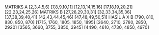 MATRIKS A [2,3,4,5,6] [7,8,9,10,11] [12,13,14,15,16] [17,18,19,20,21] [22,23,24,25,26]
MATRIKS B [27,28,29,30,31] [32,33,34,35,36] [37,38,39,40,41] [42,43,44,45,46] [47,48,49,50,51]
HASIL A X B 
[790, 810, 830, 850, 870]
[1715, 1760, 1805, 1850, 1895]
[2640, 2710, 2780, 2850, 2920]
[3565, 3660, 3755, 3850, 3945]
[4490, 4610, 4730, 4850, 4970]
